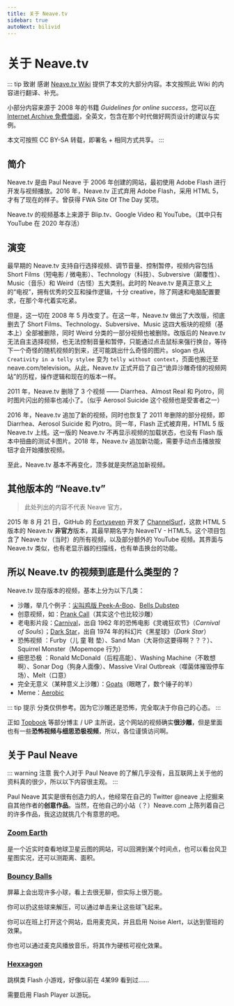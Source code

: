 ```yaml
---
title: 关于 Neave.tv
sidebar: true
autoNext: bilivid
---
```


# 关于 Neave.tv

::: tip 致谢
感谢 [Neave.tv Wiki](https://neavetv.fandom.com) 提供了本文的大部分内容。本文按照此 Wiki 的内容进行翻译、补充。

小部分内容来源于 2008 年的书籍 *Guidelines for online success*，您可以[在 Internet Archive 免费借阅](https://archive.org/details/guidelinesforonl0000ford)，全英文，包含在那个时代做好网页设计的建议与实例。

本文可按照 CC BY-SA 转载，即署名 + 相同方式共享。
:::

## 简介

Neave.tv 是由 Paul Neave 于 2006 年创建的网站，最初使用 Adobe Flash 进行开发与视频播放。2016 年，Neave.tv 正式弃用 Adobe Flash，采用 HTML 5，才有了现在的样子。曾获得 FWA Site Of The Day 奖项。

Neave.tv 的视频基本上来源于 Blip.tv、Google Video 和 YouTube。（其中只有 YouTube 在 2020 年存活）

## 演变

最早期的 Neave.tv 支持自行选择视频、调节音量、控制暂停，视频内容包括 Short Films（短电影 / 微电影）、Technology（科技）、Subversive（颠覆性）、Music（音乐）和 Weird（古怪）五大类别。此时的 Neave.tv 是真正意义上的“电视”，拥有优秀的交互和操作逻辑，十分 creative，除了网速和电脑配置要求，在那个年代着实吃紧。

但是，这一切在 2008 年 5 月改变了。在这一年，Neave.tv 做出了大改版，彻底删去了 Short Films、Technology、Subversive、Music 这四大板块的视频（基本上）全部被删除，同时 Weird 分类的一部分视频也被删除。改版后的 Neave.tv 无法自主选择视频，也无法控制音量和暂停，只能通过点击鼠标来强行换台，等待下一个奇怪的随机视频的到来，还可能跳出什么奇怪的图片。slogan 也从 `Creativity in a telly stylee` 变为 `telly without context`，页面也搬迁至 neave.com/television。从此，Neave.tv 正式开启了自己“诡异沙雕奇怪的视频网站”的历程，操作逻辑和现在的版本一样。

2011 年，Neave.tv 删除了 3 个视频 —— Diarrhea、Almost Real 和 Pjotro，同时图片闪出的频率也减小了。（似乎 Aerosol Suicide 这个视频也是受害者之一）

2016 年，Neave.tv 追加了新的视频，同时也恢复了 2011 年删除的部分视频，即 Diarrhea、Aerosol Suicide 和 Pjotro。同一年，Flash 正式被弃用，HTML 5 版 Neave.tv 上线。这一版的 Neave.tv 不再显示视频的加载状态，也没有 Flash 版本中扭曲的测试卡图片。2018 年，Neave.tv 追加新功能，需要手动点击播放按钮才会开始播放视频。

至此，Neave.tv 基本不再变化，顶多就是突然追加新视频。

## 其他版本的 “Neave.tv”

> 此处列出的内容不代表 Neave 官方。

2015 年 8 月 21 日，GitHub 的 [Fortyseven](https://github.com/Fortyseven) 开发了 [ChannelSurf](http://apps.bytestemplar.com/channelsurf/)，这款 HTML 5 版本的 Neave.tv **非官方**版本，其最早期名字为 NeaveTV - HTML5。这个项目包含了 Neave.tv （当时）的所有视频，以及部分额外的 YouTube 视频。其界面与 Neave.tv 类似，也有老显示器的扫描线，也有单击换台的功能。

## 所以 Neave.tv 的视频到底是什么类型的？

Neave.tv 现存版本的视频，基本上分为以下几类：

- 沙雕，举几个例子：[尖叫鸡版 Peek-A-Boo](https://neave.tv/assets/videos/peek-a-boo.mp4)、[Bells Dubstep](https://neave.tv/assets/videos/bells-dubstep.mp4)
- 创意视频，如：[Prank Call](https://neave.tv/assets/videos/prank-call.mp4)（其实这个也比较沙雕）
- 老电影片段：[Carnival](https://neave.tv/assets/videos/carnival.mp4)，出自 1962 年的恐怖电影《灵魂狂欢节》（*Carnival of Souls*）；[Dark Star](https://neave.tv/assets/videos/dark-star.mp4)，出自 1974 年的科幻片《黑星球》（*Dark Star*）
- 恐怖视频 <Badge text="慎重" type="error" />：Furby（儿 童 鞋 垫）、Sand Man（大哥你这要得啊？？？）、Squirrel Monster（Mopemope 行为）
- 细思恐极 <Badge text="与上方恐怖视频不太一样，但也很恐怖" type="error" />：Ronald McDonald（后程高能）、Washing Machine（不敢想啊）、Sonar Dog（狗身人面像）、Massive Viral Outbreak（噬菌体摧毁停车场）、Melt（口意）
- 完全无意义（某种意义上沙雕）：[Goats](https://neave.tv/assets/videos/goats.mp4)（眼瞎了，数个锤子的羊）
- Meme：[Aerobic](https://neave.tv/assets/videos/aerobic.mp4)

::: tip 提示
分类仅供参考。因为它沙雕还是恐怖，完全取决于你自己的心态。
:::

正如 [Topbook](https://topbook.cc/overview?selectedArticle=1611) 等部分博主 / UP 主所说，这个网站的视频确实**很沙雕**，但是里面也有一些**恐怖视频与细思恐极视频**，所以，各位谨慎访问啊。

## 关于 Paul Neave

::: warning 注意
我个人对于 Paul Neave 的了解几乎没有，且互联网上关于他的资料真的很少，所以以下内容很主观。
:::

Paul Neave 其实是很有创造力的人，他经常在自己的 Twitter @neave 上挖掘来自其他作者的**创意作品**。当然，在他自己的小站（？）Neave.com 上陈列着自己的许多作品，我这边就挑几个有意思的吧。

### [Zoom Earth](https://zoom.earth)

是一个近实时查看地球卫星云图的网站，可以回溯到某个时间点，也可以看台风卫星图实况，还可以测距离、面积。

### [Bouncy Balls](https://bouncyballs.org)

屏幕上会出现许多小球，看上去很无聊，但实际上很万能。

你可以扔这些球来解压，可以通过单击来让这些球飞起来。

你可以在班上打开这个网站，启用麦克风，并且启用 Noise Alert，以达到管班的效果。

你也可以通过麦克风播放音乐，将其作为硬核可视化效果。

### [Hexxagon](https://hexxagon.com)

跳棋类 Flash 小游戏，好像以前在 4某99 看到过......

需要启用 Flash Player 以游玩。
